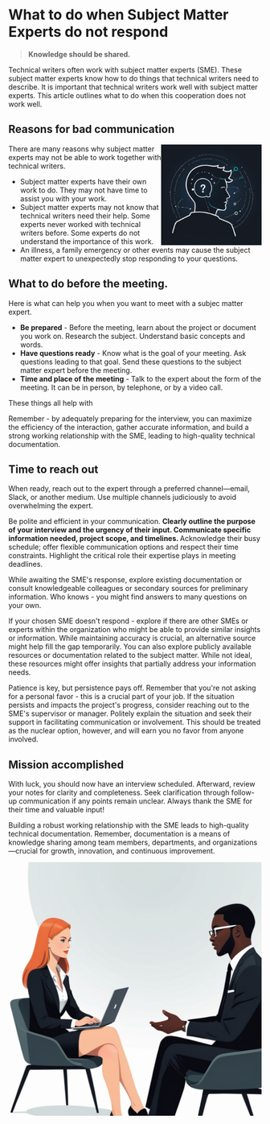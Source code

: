# What to do when Subject Matter Experts do not respond 

><B>Knowledge should be shared.</b> 

Technical writers often work with subject matter experts (SME). These subject matter experts know how to do things that technical writers need to describe. It is important that technical writers work well with subject matter experts. This article outlines what to do when this cooperation does not work well.

## Reasons for bad communication
<img src=.\images\00006-1571621898.png width="200" alt="Stylized image of an expert" style="float: right;">

There are many reasons why subject matter experts may not be able to work together with technical writers. 

* Subject matter experts have their own work to do. They may not have time to assist you with your work. 
* Subject matter experts may not know that technical writers need their help. Some experts never worked with technical writers before. Some experts do not understand the importance of this work.
* An illness, a family emergency or other events may cause the subject matter expert to unexpectedly stop responding to your questions.   

## What to do before the meeting.

Here is what can help you when you want to meet with a subjec matter expert.

* <B>Be prepared</B> - Before the meeting, learn about the project or document you work on. Research the subject. Understand basic concepts and words.
* <B>Have questions ready</B> - Know what is the goal of your meeting. Ask questions leading to that goal. Send these questions to the subject matter expert before the meeting. 
* <B>Time and place of the meeting</B> - Talk to the expert about the form of the meeting. It can be in person, by telephone, or by a video call. 

These things all help with 

Remember - by adequately preparing for the interview, you can maximize the efficiency of the interaction, gather accurate information, and build a strong working relationship with the SME, leading to high-quality technical documentation. 

## Time to reach out

When ready, reach out to the expert through a preferred channel—email, Slack, or another medium. Use multiple channels judiciously to avoid overwhelming the expert.

Be polite and efficient in your communication. <b> Clearly outline the purpose of your interview and the urgency of their input. Communicate specific information needed, project scope, and timelines. </b> Acknowledge their busy schedule; offer flexible communication options and respect their time constraints. Highlight the critical role their expertise plays in meeting deadlines.

While awaiting the SME's response, explore existing documentation or consult knowledgeable colleagues or secondary sources for preliminary information. Who knows - you might find answers to many questions on your own.

If your chosen SME doesn't respond - explore if there are other SMEs or experts within the organization who might be able to provide similar insights or information. While maintaining accuracy is crucial, an alternative source might help fill the gap temporarily. You can also explore publicly available resources or documentation related to the subject matter. While not ideal, these resources might offer insights that partially address your information needs.

Patience is key, but persistence pays off. Remember that you're not asking for a personal favor - this is a crucial part of your job. If the situation persists and impacts the project's progress, consider reaching out to the SME's supervisor or manager. Politely explain the situation and seek their support in facilitating communication or involvement. This should be treated as the nuclear option, however, and will earn you no favor from anyone involved. 

## Mission accomplished

With luck, you should now have an interview scheduled. Afterward, review your notes for clarity and completeness. Seek clarification through follow-up communication if any points remain unclear. Always thank the SME for their time and valuable input!

Building a robust working relationship with the SME leads to high-quality technical documentation. Remember, documentation is a means of knowledge sharing among team members, departments, and organizations—crucial for growth, innovation, and continuous improvement.

<img src=.\images\00006-1266185086.png width="512" alt="Stylized image of an interview in progress">